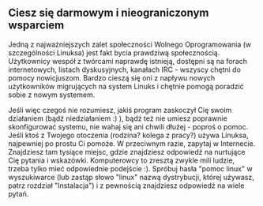 ﻿<?php require("../../entete.php"); ?> <?php require("../../base.php"); ?>

<div id="corps">

<h2>Ciesz się darmowym i nieograniczonym wsparciem</h2>

<p>Jedną z najważniejszych zalet społeczności Wolnego Oprogramowania
(w szczególności Linuksa) jest fakt bycia prawdziwą społecznością.
Użytkownicy wespół z twórcami naprawdę istnieją, dostępni są na forach
internetowych, listach dyskusyjnych, kanałach IRC - wszyscy chętni do
pomocy nowicjuszom. Bardzo cieszą się oni z napływu nowych użytkowników
migrujących na system Linuks i chętnie pomogą poradzić sobie
z nowym systemem.</p>

<p>Jeśli więc czegoś nie rozumiesz, jakiś program zaskoczył Cię swoim
działaniem (bądź niedziałaniem :) ), bądź też nie umiesz poprawnie
skonfigurować systemu, nie wahaj się ani chwili dłużej - poproś o pomoc.
Jeśli ktoś z Twojego otoczenia (rodzina? kolega z pracy?) używa Linuksa,
najpewniej po prostu Ci pomoże. W przeciwnym razie, zapytaj w Internecie.
Znajdziesz tam tysiące miejsc, gdzie znajdziesz odpowiedź na nurtujące
Cię pytania i wskazówki. Komputerowcy to zresztą zwykle mili ludzie,
trzeba tylko mieć odpowiednie podejście :). Spróbuj hasła "pomoc linux"
w wyszukiwarce (lub zastąp słowo "linux" nazwą dystrybucji, której
używasz, patrz rozdział "Instalacja") i z pewnością znajdziesz odpowiedź
na wiele pytań.</p>

</div>
</body>
</html>
